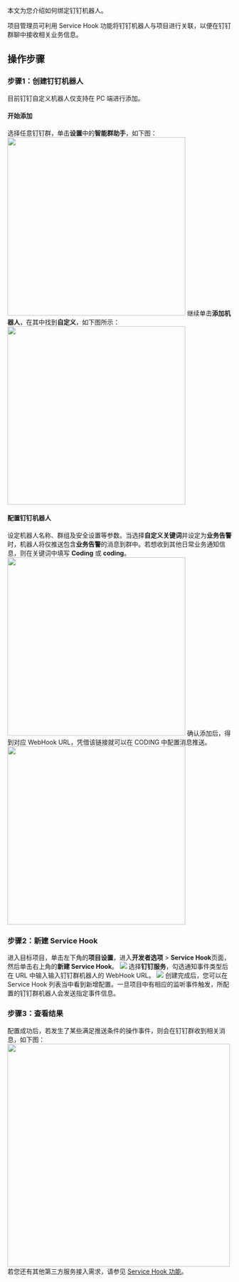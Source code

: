 本文为您介绍如何绑定钉钉机器人。

项目管理员可利用 Service Hook 功能将钉钉机器人与项目进行关联，以便在钉钉群聊中接收相关业务信息。

## 操作步骤
[](id:create)
### 步骤1：创建钉钉机器人
目前钉钉自定义机器人仅支持在 PC 端进行添加。
[](id:add)
#### 开始添加
选择任意钉钉群，单击**设置**中的**智能群助手**，如下图：
<img style="width:400px; max-width: inherit;" src="https://qcloudimg.tencent-cloud.cn/raw/fc97e44bac6f45543dbfd23c7b3f3713.png" />
继续单击**添加机器人**，在其中找到**自定义**，如下图所示：
<img style="width:400px; max-width: inherit;" src="https://qcloudimg.tencent-cloud.cn/raw/d491662a213768a31e110bb90a3b061d.png" />

[](id:config)
#### 配置钉钉机器人
设定机器人名称、群组及安全设置等参数。当选择**自定义关键词**并设定为**业务告警**时，机器人将仅推送包含**业务告警**的消息到群中。若想收到其他日常业务通知信息，则在关键词中填写 **Coding** 或 **coding**。
<img style="width:400px; max-width: inherit;" src="https://qcloudimg.tencent-cloud.cn/raw/b778337dac6fde0040ec3effa94fb296.png" />
确认添加后，得到对应 WebHook URL，凭借该链接就可以在 CODING 中配置消息推送。
<img style="width:400px; max-width: inherit;" src="https://qcloudimg.tencent-cloud.cn/raw/a7e441819315143e789bd08dc3466359.png" />

[](id:webhook)
### 步骤2：新建 Service Hook
进入目标项目，单击左下角的**项目设置**，进入**开发者选项** > **Service Hook**页面，然后单击右上角的**新建 Service Hook**。
![](https://qcloudimg.tencent-cloud.cn/raw/7a39b4fec5f0bf46a9c4366a5c116cf0.gif)
选择**钉钉服务**，勾选通知事件类型后在 URL 中输入输入钉钉群机器人的 WebHook URL。
![](https://qcloudimg.tencent-cloud.cn/raw/7783eb6c439a65ac7283d8f896d0fd99.png)
创建完成后，您可以在 Service Hook 列表当中看到新增配置。一旦项目中有相应的监听事件触发，所配置的钉钉群机器人会发送指定事件信息。

[](id:view-result)
### 步骤3：查看结果
配置成功后，若发生了某些满足推送条件的操作事件，则会在钉钉群收到相关消息，如下图：
<img style="width:500px; max-width: inherit;" src="https://qcloudimg.tencent-cloud.cn/raw/77eb313fb29fc1bd55e000a7b5cbcbee.png" />
若您还有其他第三方服务接入需求，请参见  [Service Hook 功能](https://coding.net/help/docs/project-settings/service-hook/intro.html)。
